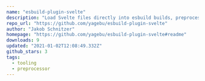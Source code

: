 ```yaml
---
name: "esbuild-plugin-svelte"
description: "Load Svelte files directly into esbuild builds, preprocesses code."
repo_url: "https://github.com/yagebu/esbuild-plugin-svelte"
author: "Jakob Schnitzer"
homepage: "https://github.com/yagebu/esbuild-plugin-svelte#readme"
downloads: 9
updated: "2021-01-02T12:08:49.332Z"
github_stars: 3
tags: 
  - tooling
  - preprocessor
---
```

